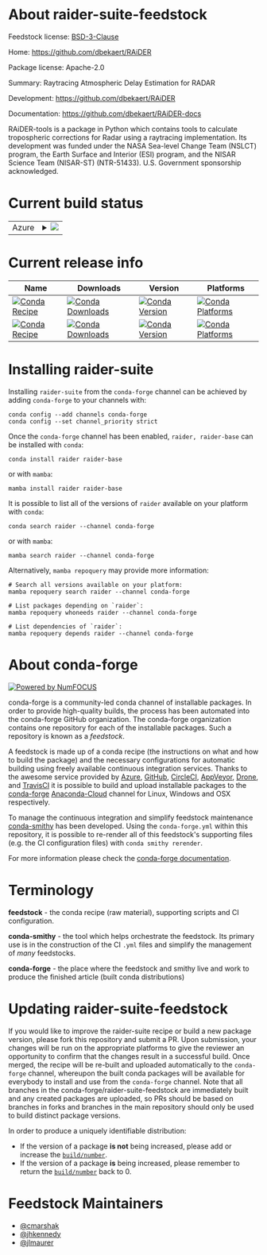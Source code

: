 About raider-suite-feedstock
============================

Feedstock license: [BSD-3-Clause](https://github.com/conda-forge/raider-feedstock/blob/main/LICENSE.txt)

Home: https://github.com/dbekaert/RAiDER

Package license: Apache-2.0

Summary: Raytracing Atmospheric Delay Estimation for RADAR

Development: https://github.com/dbekaert/RAiDER

Documentation: https://github.com/dbekaert/RAiDER-docs

RAiDER-tools is a package in Python which contains tools to calculate
tropospheric corrections for Radar using a raytracing implementation.
Its development was funded under the NASA Sea-level Change Team (NSLCT)
program, the Earth Surface and Interior (ESI) program, and the NISAR
Science Team (NISAR-ST) (NTR-51433). U.S. Government sponsorship acknowledged.


Current build status
====================


<table>
    
  <tr>
    <td>Azure</td>
    <td>
      <details>
        <summary>
          <a href="https://dev.azure.com/conda-forge/feedstock-builds/_build/latest?definitionId=17249&branchName=main">
            <img src="https://dev.azure.com/conda-forge/feedstock-builds/_apis/build/status/raider-feedstock?branchName=main">
          </a>
        </summary>
        <table>
          <thead><tr><th>Variant</th><th>Status</th></tr></thead>
          <tbody><tr>
              <td>linux_64_numpy1.22python3.10.____cpython</td>
              <td>
                <a href="https://dev.azure.com/conda-forge/feedstock-builds/_build/latest?definitionId=17249&branchName=main">
                  <img src="https://dev.azure.com/conda-forge/feedstock-builds/_apis/build/status/raider-feedstock?branchName=main&jobName=linux&configuration=linux%20linux_64_numpy1.22python3.10.____cpython" alt="variant">
                </a>
              </td>
            </tr><tr>
              <td>linux_64_numpy1.22python3.8.____cpython</td>
              <td>
                <a href="https://dev.azure.com/conda-forge/feedstock-builds/_build/latest?definitionId=17249&branchName=main">
                  <img src="https://dev.azure.com/conda-forge/feedstock-builds/_apis/build/status/raider-feedstock?branchName=main&jobName=linux&configuration=linux%20linux_64_numpy1.22python3.8.____cpython" alt="variant">
                </a>
              </td>
            </tr><tr>
              <td>linux_64_numpy1.22python3.9.____cpython</td>
              <td>
                <a href="https://dev.azure.com/conda-forge/feedstock-builds/_build/latest?definitionId=17249&branchName=main">
                  <img src="https://dev.azure.com/conda-forge/feedstock-builds/_apis/build/status/raider-feedstock?branchName=main&jobName=linux&configuration=linux%20linux_64_numpy1.22python3.9.____cpython" alt="variant">
                </a>
              </td>
            </tr><tr>
              <td>linux_64_numpy1.23python3.11.____cpython</td>
              <td>
                <a href="https://dev.azure.com/conda-forge/feedstock-builds/_build/latest?definitionId=17249&branchName=main">
                  <img src="https://dev.azure.com/conda-forge/feedstock-builds/_apis/build/status/raider-feedstock?branchName=main&jobName=linux&configuration=linux%20linux_64_numpy1.23python3.11.____cpython" alt="variant">
                </a>
              </td>
            </tr><tr>
              <td>osx_64_numpy1.22python3.10.____cpython</td>
              <td>
                <a href="https://dev.azure.com/conda-forge/feedstock-builds/_build/latest?definitionId=17249&branchName=main">
                  <img src="https://dev.azure.com/conda-forge/feedstock-builds/_apis/build/status/raider-feedstock?branchName=main&jobName=osx&configuration=osx%20osx_64_numpy1.22python3.10.____cpython" alt="variant">
                </a>
              </td>
            </tr><tr>
              <td>osx_64_numpy1.22python3.8.____cpython</td>
              <td>
                <a href="https://dev.azure.com/conda-forge/feedstock-builds/_build/latest?definitionId=17249&branchName=main">
                  <img src="https://dev.azure.com/conda-forge/feedstock-builds/_apis/build/status/raider-feedstock?branchName=main&jobName=osx&configuration=osx%20osx_64_numpy1.22python3.8.____cpython" alt="variant">
                </a>
              </td>
            </tr><tr>
              <td>osx_64_numpy1.22python3.9.____cpython</td>
              <td>
                <a href="https://dev.azure.com/conda-forge/feedstock-builds/_build/latest?definitionId=17249&branchName=main">
                  <img src="https://dev.azure.com/conda-forge/feedstock-builds/_apis/build/status/raider-feedstock?branchName=main&jobName=osx&configuration=osx%20osx_64_numpy1.22python3.9.____cpython" alt="variant">
                </a>
              </td>
            </tr><tr>
              <td>osx_64_numpy1.23python3.11.____cpython</td>
              <td>
                <a href="https://dev.azure.com/conda-forge/feedstock-builds/_build/latest?definitionId=17249&branchName=main">
                  <img src="https://dev.azure.com/conda-forge/feedstock-builds/_apis/build/status/raider-feedstock?branchName=main&jobName=osx&configuration=osx%20osx_64_numpy1.23python3.11.____cpython" alt="variant">
                </a>
              </td>
            </tr>
          </tbody>
        </table>
      </details>
    </td>
  </tr>
</table>

Current release info
====================

| Name | Downloads | Version | Platforms |
| --- | --- | --- | --- |
| [![Conda Recipe](https://img.shields.io/badge/recipe-raider-green.svg)](https://anaconda.org/conda-forge/raider) | [![Conda Downloads](https://img.shields.io/conda/dn/conda-forge/raider.svg)](https://anaconda.org/conda-forge/raider) | [![Conda Version](https://img.shields.io/conda/vn/conda-forge/raider.svg)](https://anaconda.org/conda-forge/raider) | [![Conda Platforms](https://img.shields.io/conda/pn/conda-forge/raider.svg)](https://anaconda.org/conda-forge/raider) |
| [![Conda Recipe](https://img.shields.io/badge/recipe-raider--base-green.svg)](https://anaconda.org/conda-forge/raider-base) | [![Conda Downloads](https://img.shields.io/conda/dn/conda-forge/raider-base.svg)](https://anaconda.org/conda-forge/raider-base) | [![Conda Version](https://img.shields.io/conda/vn/conda-forge/raider-base.svg)](https://anaconda.org/conda-forge/raider-base) | [![Conda Platforms](https://img.shields.io/conda/pn/conda-forge/raider-base.svg)](https://anaconda.org/conda-forge/raider-base) |

Installing raider-suite
=======================

Installing `raider-suite` from the `conda-forge` channel can be achieved by adding `conda-forge` to your channels with:

```
conda config --add channels conda-forge
conda config --set channel_priority strict
```

Once the `conda-forge` channel has been enabled, `raider, raider-base` can be installed with `conda`:

```
conda install raider raider-base
```

or with `mamba`:

```
mamba install raider raider-base
```

It is possible to list all of the versions of `raider` available on your platform with `conda`:

```
conda search raider --channel conda-forge
```

or with `mamba`:

```
mamba search raider --channel conda-forge
```

Alternatively, `mamba repoquery` may provide more information:

```
# Search all versions available on your platform:
mamba repoquery search raider --channel conda-forge

# List packages depending on `raider`:
mamba repoquery whoneeds raider --channel conda-forge

# List dependencies of `raider`:
mamba repoquery depends raider --channel conda-forge
```


About conda-forge
=================

[![Powered by
NumFOCUS](https://img.shields.io/badge/powered%20by-NumFOCUS-orange.svg?style=flat&colorA=E1523D&colorB=007D8A)](https://numfocus.org)

conda-forge is a community-led conda channel of installable packages.
In order to provide high-quality builds, the process has been automated into the
conda-forge GitHub organization. The conda-forge organization contains one repository
for each of the installable packages. Such a repository is known as a *feedstock*.

A feedstock is made up of a conda recipe (the instructions on what and how to build
the package) and the necessary configurations for automatic building using freely
available continuous integration services. Thanks to the awesome service provided by
[Azure](https://azure.microsoft.com/en-us/services/devops/), [GitHub](https://github.com/),
[CircleCI](https://circleci.com/), [AppVeyor](https://www.appveyor.com/),
[Drone](https://cloud.drone.io/welcome), and [TravisCI](https://travis-ci.com/)
it is possible to build and upload installable packages to the
[conda-forge](https://anaconda.org/conda-forge) [Anaconda-Cloud](https://anaconda.org/)
channel for Linux, Windows and OSX respectively.

To manage the continuous integration and simplify feedstock maintenance
[conda-smithy](https://github.com/conda-forge/conda-smithy) has been developed.
Using the ``conda-forge.yml`` within this repository, it is possible to re-render all of
this feedstock's supporting files (e.g. the CI configuration files) with ``conda smithy rerender``.

For more information please check the [conda-forge documentation](https://conda-forge.org/docs/).

Terminology
===========

**feedstock** - the conda recipe (raw material), supporting scripts and CI configuration.

**conda-smithy** - the tool which helps orchestrate the feedstock.
                   Its primary use is in the construction of the CI ``.yml`` files
                   and simplify the management of *many* feedstocks.

**conda-forge** - the place where the feedstock and smithy live and work to
                  produce the finished article (built conda distributions)


Updating raider-suite-feedstock
===============================

If you would like to improve the raider-suite recipe or build a new
package version, please fork this repository and submit a PR. Upon submission,
your changes will be run on the appropriate platforms to give the reviewer an
opportunity to confirm that the changes result in a successful build. Once
merged, the recipe will be re-built and uploaded automatically to the
`conda-forge` channel, whereupon the built conda packages will be available for
everybody to install and use from the `conda-forge` channel.
Note that all branches in the conda-forge/raider-suite-feedstock are
immediately built and any created packages are uploaded, so PRs should be based
on branches in forks and branches in the main repository should only be used to
build distinct package versions.

In order to produce a uniquely identifiable distribution:
 * If the version of a package **is not** being increased, please add or increase
   the [``build/number``](https://docs.conda.io/projects/conda-build/en/latest/resources/define-metadata.html#build-number-and-string).
 * If the version of a package **is** being increased, please remember to return
   the [``build/number``](https://docs.conda.io/projects/conda-build/en/latest/resources/define-metadata.html#build-number-and-string)
   back to 0.

Feedstock Maintainers
=====================

* [@cmarshak](https://github.com/cmarshak/)
* [@jhkennedy](https://github.com/jhkennedy/)
* [@jlmaurer](https://github.com/jlmaurer/)

